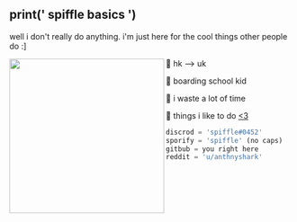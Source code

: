## print(' spiffle basics ')

well i don't really do anything. 
i'm just here for the cool things other people do :]

<img align="left" src="https://media.giphy.com/media/YqHMVSYXIMEiA/giphy.gif" height = "275"/>

👾 hk --> uk

🌆 boarding school kid

🐢 i waste a lot of time

💖 things i like to do [<3][1]
```py
discrod = 'spiffle#0452'
sporify = 'spiffle' (no caps)
gitbub = you right here
reddit = 'u/anthnyshark'
```
[1]: https://pastebin.com/ph5VkL1a
